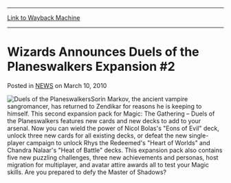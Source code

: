 
---
[Link to Wayback Machine](https://web.archive.org/web/20220629234718/https://magic.wizards.com/en/articles/archive/wizards-announces-duels-planeswalkers-expansion-2-2014-02-13)

[_metadata_:description]:- "Sorin Markov, the ancient vampire sangromancer, has returned to Zendikar for reasons he is keeping to himself. This second expansion pack for Magic: The Gathering – Duels of the Planeswalkers features new cards and new decks to add to your arsenal. Now you can wield the power of Nicol Bolas's `Eons of Evil` deck, unlock three new cards for all existing decks, or defeat the new"
[_metadata_:generator]:- "Drupal 7 (http://drupal.org)"
[_metadata_:node]:- "154491"
[_metadata_:path_date]:- "2014-02-13"
[_metadata_:publish_date]:- "2010-03-10"
[_metadata_:source]:- "div-main-content"
[_metadata_:title]:- "Wizards Announces Duels of the Planeswalkers Expansion #2"
[_metadata_:wayback_capture_timestamp]:- "2022-06-29 23:47:18"
[_metadata_:wayback_raw_url]:- "https://web.archive.org/web/20220629234718id_/https://magic.wizards.com/en/articles/archive/wizards-announces-duels-planeswalkers-expansion-2-2014-02-13"
[_metadata_:wayback_url]:- "https://magic.wizards.com/en/articles/archive/wizards-announces-duels-planeswalkers-expansion-2-2014-02-13"
---


Wizards Announces Duels of the Planeswalkers Expansion #2
=========================================================



 Posted in [NEWS](/en/articles)
 on March 10, 2010 










![Duels of the Planeswalkers](https://web.archive.org/web/20150923034152im_/http://archive.wizards.com/mtg/images/digital/dotp/EN/DotP_325.jpg "Duels of the Planeswalkers")Sorin Markov, the ancient vampire sangromancer, has returned to Zendikar for reasons he is keeping to himself. This second expansion pack for Magic: The Gathering – Duels of the Planeswalkers features new cards and new decks to add to your arsenal. Now you can wield the power of Nicol Bolas's "Eons of Evil" deck, unlock three new cards for all existing decks, or defeat the new single-player campaign to unlock Rhys the Redeemed's "Heart of Worlds" and Chandra Nalaar's "Heat of Battle" decks. This expansion pack also contains five new puzzling challenges, three new achievements and personas, host migration for multiplayer, and avatar attire awards all to test your Magic skills. Are you prepared to defy the Master of Shadows?


 







